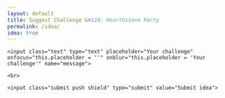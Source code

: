 ```yaml
---
layout: default
title: Suggest Challenge &#124; Hearthstone Party
permalink: /idea/
idea: true
---
```


<form action="//formspree.io/hearthstone.party@gmail.com" method="POST">

	<input class="text" type="text" placeholder="Your challenge" onfocus="this.placeholder = ''" onblur="this.placeholder = 'Your challenge'" name="message">

	<br>

	<input class="submit push shield" type="submit" value="Submit idea">

</form>